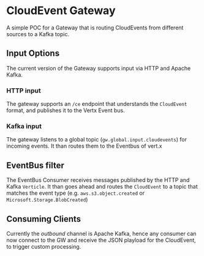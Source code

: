 # CloudEvent Gateway

A simple POC for a Gateway that is routing CloudEvents from different sources to a Kafka topic.


## Input Options

The current version of the Gateway supports input via HTTP and Apache Kafka.

### HTTP input

The gateway supports an `/ce` endpoint that understands the `CloudEvent` format, and publishes it to the Vertx Event bus.

### Kafka input

The gateway listens to a global topic (`gw.global.input.cloudevents`) for incoming events. It than routes them to the 
Eventbus of vert.x

## EventBus filter

The EventBus Consumer receives messages published by the HTTP and Kafka `Verticle`. It than goes ahead and routes
the `CloudEvent` to a topic that matches the event type (e.g. `aws.s3.object.created` or `Microsoft.Storage.BlobCreated`)

## Consuming Clients

Currently the _outbound_ channel is Apache Kafka, hence any consumer can now connect to the GW and receive the JSON
playload for the CloudEvent, to trigger custom processing.
